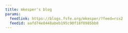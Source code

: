 ```yaml
---
title: mkesper's blog
params:
  feedlink: https://blogs.fsfe.org/mkesper/?feed=rss2
  feedid: aafd74e8448abeb195c90f18f0985bb8
---
```

